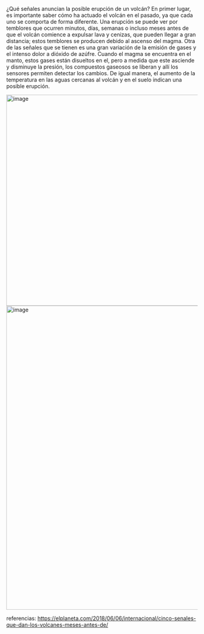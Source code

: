 ¿Qué señales anuncian la posible erupción de un volcán?
En primer lugar, es importante saber cómo ha actuado el volcán en el pasado, ya que cada uno se comporta de forma diferente. Una erupción se puede  ver por temblores que ocurren minutos, días, semanas o incluso meses antes de que el volcán comience a expulsar lava y cenizas, que pueden llegar a gran distancia; estos temblores se producen debido al ascenso del magma.
Otra de las señales que se tienen es una gran variación de la emisión de gases y el intenso dolor a dióxido de azúfre. Cuando el magma se encuentra en el manto, estos gases están disueltos en el, pero a medida que este asciende y disminuye la presión, los compuestos gaseosos se liberan y allí los sensores permiten detectar los cambios.
De igual manera, el aumento de la temperatura en las aguas cercanas al volcán y en el suelo indican una posible erupción.

<img width="992" height="556" alt="image" src="https://github.com/user-attachments/assets/de71db83-38db-4273-bc13-5c04fa089b44" />
<img width="1200" height="801" alt="image" src="https://github.com/user-attachments/assets/759c8501-f2e1-4518-82df-ac2a0f4adeec" />

referencias: https://elplaneta.com/2018/06/06/internacional/cinco-senales-que-dan-los-volcanes-meses-antes-de/
